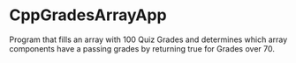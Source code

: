 CppGradesArrayApp
=================

Program that fills an array with 100 Quiz Grades and determines which array components have a passing grades by returning true for Grades over 70.
